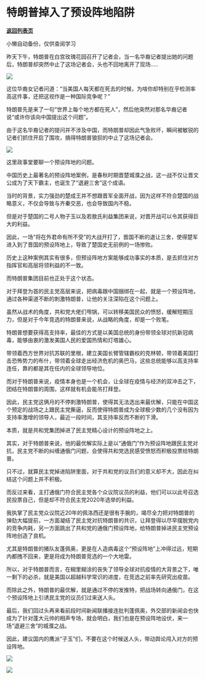 # 特朗普掉入了预设阵地陷阱

[**返回列表页**](/gzh/政事堂2019)

小懒自动备份，仅供查阅学习

昨天下午，特朗普在白宫玫瑰花园召开了记者会，当一名华裔记者提出她的问题后，特朗普却突然中止了这场记者会，头也不回地离开了现场…..

  

![](https://mmbiz.qpic.cn/mmbiz_png/rxhS23yu8cO1hko1TDibcDHKB2s6C7Vz5ONATZaY8K2cccP51ibZZEa4Vib09DTX98YmHsYKvTV3z49Ht3ia7HJb8g/640?wx_fmt=png)

  

这位华裔女记者问道：“当美国人每天都在死去的时候，为啥你却特别在乎检测率高这件事，还把这视作是一种国际竞争呢？”

  

特朗普先是来了一句“世界上每个地方都在死人”，然后他突然对那名华裔记者说“或许你该向中国提出这个问题”。

  

由于这名华裔记者的提问并不涉及中国，而特朗普却因此气急败坏，瞬间被敏锐的记者们抓住开启了围攻，搞得特朗普狼狈的中止了这场记者会。

  

![](https://mmbiz.qpic.cn/mmbiz_png/rxhS23yu8cO1hko1TDibcDHKB2s6C7Vz5MPXvTT3LAqNibG6WpTdyUb1a4o1CnUxxHyrlPtlpOgCQIZb0A2qfia5g/640?wx_fmt=png)

  

这里政事堂要聊一个预设阵地的问题。  

  

中国历史上最著名的预设阵地案例，是春秋时期晋楚城濮之战，这一战不仅让晋文公成为了天下霸主，也诞生了“退避三舍”这个成语。

  

当时的背景，实力强劲的楚成王并不想跟晋军全面开战，因为这样不符合楚国的战略意义，不仅会导致与齐秦交恶，也会导致国内不稳。

  

但是对于楚国的二号人物子玉以及若敖氏利益集团来说，对晋开战可以令其获得巨大的利益。  

  

因此，一场“将在外君命有所不受”的大战开打了，晋国不断的退让三舍，使得楚军进入到了晋国的预设阵地上，导致了楚国史无前例的一场惨败。  

  

历史上这种案例其实有很多，但预设阵地方案能够成功事实的本质，是去抓住对方指挥官和高层将领利益的不一致。

  

而特朗普集团目前也正处于这个状态。

  

对于拜登为首的民主党高层来说，把病毒跟中国捆绑在一起，就是一个预设阵地，通过各种渠道不断的刺激特朗普，让他的关注深陷在这个问题上。  

  

虽然从战术的角度，共和党大佬们甩锅，可以转移美国民众的愤怒，缓解短期压力，但是对于今年竞选的特朗普来说，从战略的角度，却是一个败笔。

  

特朗普想要获得高支持率，最佳的方式是以美国总统的身份带领全球对抗新冠病毒，能够由衷的激发美国人民的爱国热情和灯塔雄心。  

  

带领着西方世界对抗苏联的里根，建立美国长臂管辖霸权的克林顿，带领着美国打击恐怖势力的布什，带领着全球走出经济危机的奥巴马，这些总统能够以高支持率连任，靠的都是其在任内的全球领导地位。  

  

而对于特朗普来说，疫情本身也是一个机会，让全球在疫情与经济的双冲击之下，团结在特朗普的周围，这样就有机会能吊打拜登。  

  

因此，民主党这俩月的不停刺激特朗普，使得其无法选出来最优解，只能在中国这个预定的战场之上跟民主党撕逼，反而使得特朗普成为全球极少数的几个没有因为支持率激增的领导人，最近一段时间，其支持率反而不断的下滑。

  

本质，就是共和党集团掉进了民主党精心设计的预设阵地之上。

  

其实，对于特朗普来说，他的最优解实际上是以“通俄门”作为预设阵地跟民主党对抗，民主党不断的纠缠通俄门问题，会使得共和党选民感受愤怒而积极投票给特朗普。  

  

只不过，就算民主党掉进陷阱里面，对于共和党的议员们的意义却不大，因此在纠结这个问题上并不积极。  

  

而反过来看，主打通俄门符合民主党各个众议院议员的利益，他们可以以此号召选民投票自己，但是却不符合民主党2020年选举的利益。

  

我执掌了民主党众议院近20年的佩洛西还是很有手腕的，竭尽全力把对特朗普的弹劾大幅提前，一方面凝结了民主党对抗特朗普的共识，让拜登得以尽早摆脱党内的竞争内耗，另一方面跳出了共和党的通俄门预设阵地，给特朗普掉进民主党预设阵地创造了良机。

  

尤其是特朗普的猪队友蓬佩奥，更是在人造病毒这个“预设阵地”上冲得过远，短期内都拽不回来，更是将成为特朗普竞选的一个大地雷。  

  

所以，对于特朗普而言，在糊里糊涂的丧失了领导全球对抗疫情的大背景之下，唯一剩下的必杀，就是美国以超越科学常识的进度，在竞选之前率先研究出疫苗。  

  

而除此之外，特朗普的最优解，就是通过不停的发推特，把战场转向通俄门，在这个预设阵地上引诱民主党的议员们过来送人头。  

  

最后，我们回过头再来看前段时间新闻联播接连批判蓬佩奥，外交部的新闻会也快成为了针对蓬大元帅的相声专场，就会明白，我们也是在预设阵地设伏，来一场“退避三舍”的城濮之战。

  

因此，建议国内的鹰派“子玉”们，不要在这个时候送人头，带动舆论闯入对方的预设阵地。

  

![](https://mmbiz.qpic.cn/mmbiz_jpg/rxhS23yu8cPp0iaKAfe0ZsWfgGcY72o9Nror8TicrtnlDsqzY7y4Kum4fM3X0FMEGlbvm9HvZUiaETSnLt4DHNLbQ/640?wx_fmt=jpeg)

  

![](https://mmbiz.qpic.cn/mmbiz_jpg/rxhS23yu8cOib0Cq9fUQIicJBCZl0RJDllNyWFRPM5HG714LWibCG4shTRadVBG3ZbSKAqYicmaOuh66h8EQcVM5oQ/640?wx_fmt=jpeg)

  


